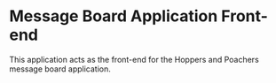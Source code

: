 # Message Board Application Front-end

This application acts as the front-end for the Hoppers and Poachers message board application.
